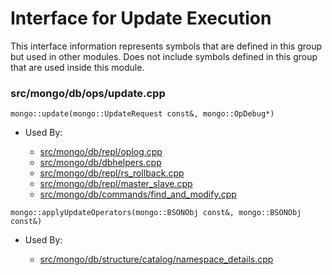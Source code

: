 
# Interface for Update Execution
This interface information represents symbols that are defined in this group but used in other modules.  Does not include symbols defined in this group that are used inside this module.

### src/mongo/db/ops/update.cpp

<div></div>

    mongo::update(mongo::UpdateRequest const&, mongo::OpDebug*)

- Used By:

    - [src/mongo/db/repl/oplog.cpp](../../../../replication/data\_sync)
    - [src/mongo/db/dbhelpers.cpp](../../../../query\_and\_operation\_handling/client\_and\_operation\_tracking)
    - [src/mongo/db/repl/rs\_rollback.cpp](../../../../replication/data\_sync)
    - [src/mongo/db/repl/master\_slave.cpp](../../../../replication/master\_slave)
    - [src/mongo/db/commands/find\_and\_modify.cpp](../../../../query\_and\_operation\_handling/database\_commands)

<div></div>

    mongo::applyUpdateOperators(mongo::BSONObj const&, mongo::BSONObj const&)

- Used By:

    - [src/mongo/db/structure/catalog/namespace\_details.cpp](../../../../storage/storage\_layer\_structure)

